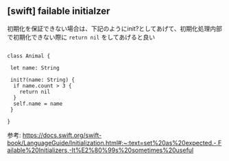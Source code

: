 ## [swift] failable initialzer

初期化を保証できない場合は、下記のようにinit?としてあげて、初期化処理内部で初期化できない際に `return nil` をしてあげると良い

```

class Animal {

 let name: String

 init?(name: String) {
  if name.count > 3 {
    return nil
  }
  self.name = name
 }

}

```

参考: https://docs.swift.org/swift-book/LanguageGuide/Initialization.html#:~:text=set%20as%20expected.-,Failable%20Initializers,-It%E2%80%99s%20sometimes%20useful
